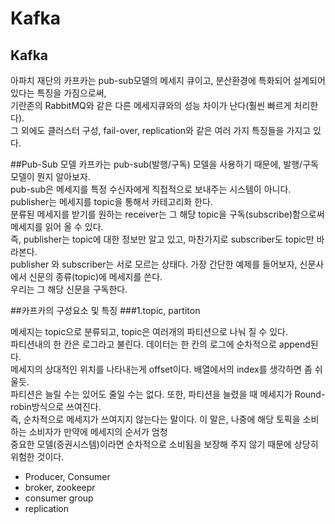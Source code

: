 # Kafka

## Kafka
아파치 재단의 카프카는 pub-sub모델의 메세지 큐이고, 분산환경에 특화되어 설계되어 있다는 특징을 가짐으로써,   
기란존의 RabbitMQ와 같은 다른 메세지큐와의 성능 차이가 난다(훨씬 빠르게 처리한다).   
그 외에도 클러스터 구성, fail-over, replication와 같은 여러 가지 특징들을 가지고 있다.

##Pub-Sub 모델
카프카는 pub-sub(발행/구독) 모델을 사용하기 때문에, 발행/구독모델이 뭔지 알아보자.  
pub-sub은 메세지를 특정 수신자에게 직접적으로 보내주는 시스템이 아니다. publisher는 메세지를 topic을 통해서 카테고리화 한다.   
분류된 메세지를 받기를 원하는 receiver는 그 해당 topic을 구독(subscribe)함으로써 메세지를 읽어 올 수 있다.   
즉, publisher는 topic에 대한 정보만 알고 있고, 마찬가지로 subscriber도 topic만 바라본다.   
publisher 와 subscriber는 서로 모르는 상태다. 가장 간단한 예제를 들어보자, 신문사에서 신문의 종류(topic)에 메세지를 쓴다.   
우리는 그 해당 신문을 구독한다.

##카프카의 구성요소 및 특징
###1.topic, partiton  

메세지는 topic으로 분류되고, topic은 여러개의 파티션으로 나눠 질 수 있다.   
파티션내의 한 칸은 로그라고 불린다. 데이터는 한 칸의 로그에 순차적으로 append된다.   
메세지의 상대적인 위치를 나타내는게 offset이다. 배열에서의 index를 생각하면 좀 쉬울듯.  
파티션은 늘릴 수는 있어도 줄일 수는 없다.
또한, 파티션을 늘렸을 때 메세지가 Round-robin방식으로 쓰여진다.   
즉, 순차적으로 메세지가 쓰여지지 않는다는 말이다. 이 말은, 나중에 해당 토픽을 소비하는 소비자가 만약에 메세지의 순서가 엄청   
중요한 모델(증권시스템)이라면 순차적으로 소비됨을 보장해 주지 않기 때문에 상당히 위험한 것이다.

  - Producer, Consumer
  - broker, zookeepr
  - consumer group
  - replication